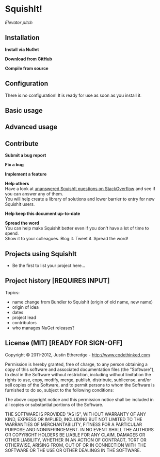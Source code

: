 SquishIt!
=
*Elevator pitch*

Installation
-
**Install via NuGet**<br />

**Download from GitHub**<br />

**Compile from source**<br />

Configuration
-
There is no configuration! It is ready for use as soon as you install it.

Basic usage
-

Advanced usage
-

Contribute
- 
**Submit a bug report**

**Fix a bug**

**Implement a feature**

**Help others**<br />
Have a look at [unanswered SquishIt questions on StackOverflow](http://stackoverflow.com/questions/tagged/squishit?sort=unanswered&pagesize=30) and see if you can answer any of them.<br />
You will help create a library of solutions and lower barrier to entry for new SquishIt users.

**Help keep this document up-to-date**<br /> 

**Spread the word**<br />
You can help make SquishIt better even if you don't have a lot of time to spend.<br />
Show it to your colleagues. Blog it. Tweet it. Spread the word!

Projects using SquishIt
-
* Be the first to list your project here... 

Project history [REQUIRES INPUT]
-
Topics:

* name change from Bundler to SquishIt (origin of old name, new name)
* origin of idea
* dates
* project lead
* contributors
* who manages NuGet releases?

License (MIT) [READY FOR SIGN-OFF]
-
Copyright © 2011-2012, Justin Etheredge - http://www.codethinked.com

Permission is hereby granted, free of charge, to any person obtaining a copy of 
this software and associated documentation files (the "Software"), to deal in the 
Software without restriction, including without limitation the rights to use, copy, 
modify, merge, publish, distribute, sublicense, and/or sell copies of the Software, 
and to permit persons to whom the Software is furnished to do so, subject to the 
following conditions:

The above copyright notice and this permission notice shall be included in all 
copies or substantial portions of the Software.

THE SOFTWARE IS PROVIDED "AS IS", WITHOUT WARRANTY OF ANY KIND, EXPRESS OR IMPLIED, 
INCLUDING BUT NOT LIMITED TO THE WARRANTIES OF MERCHANTABILITY, FITNESS FOR A 
PARTICULAR PURPOSE AND NONINFRINGEMENT. IN NO EVENT SHALL THE AUTHORS OR COPYRIGHT 
HOLDERS BE LIABLE FOR ANY CLAIM, DAMAGES OR OTHER LIABILITY, WHETHER IN AN ACTION OF 
CONTRACT, TORT OR OTHERWISE, ARISING FROM, OUT OF OR IN CONNECTION WITH THE SOFTWARE 
OR THE USE OR OTHER DEALINGS IN THE SOFTWARE.